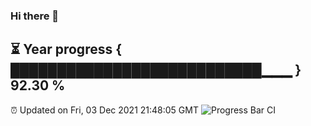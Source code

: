 ### Hi there 👋
⏳ Year progress { ███████████████████████████▁▁▁ } 92.30 %
---
⏰ Updated on Fri, 03 Dec 2021 21:48:05 GMT
![Progress Bar CI](https://github.com/liununu/liununu/workflows/Progress%20Bar%20CI/badge.svg)
